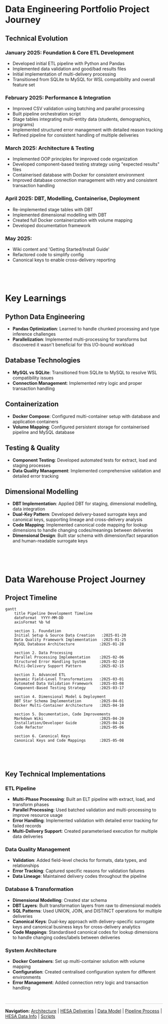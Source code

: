 # Data Engineering Portfolio Project Journey

## Technical Evolution
### January 2025: Foundation & Core ETL Development
- Developed initial ETL pipeline with Python and Pandas
- Implemented data validation and good/bad results files
- Initial implementation of multi-delivery processing
- Transitioned from SQLite to MySQL for WSL compatibility and overall feature set

### February 2025: Performance & Integration
- Improved CSV validation using batching and parallel processing
- Built pipeline orchestration script
- Stage tables integrating multi-entity data (students, demographics, programs)
- Implemented structured error management with detailed reason tracking
- Refined pipeline for consistent handling of multiple deliveries

### March 2025: Architecture & Testing
- Implemented OOP principles for improved code organization
- Developed component-based testing strategy using "expected results" files
- Containerised database with Docker for consistent environment
- Improved database connection management with retry and consistent transaction handling

### April 2025: DBT, Modelling, Containerise, Deployment
- Re-implemented stage tables with DBT
- Implemented dimensional modelling with DBT
- Created full Docker containerization with volume mapping 
- Developed documentation framework

### May 2025: 
- Wiki content and 'Getting Started/Install Guide'
- Refactored code to simplify config
- Canonical keys to enable cross-delivery reporting

<div style="margin: 2em 0; min-height: 30px;"></div>


# Key Learnings

## Python Data Engineering
- **Pandas Optimization**: Learned to handle chunked processing and type inference challenges
- **Parallelization**: Implemented multi-processing for transforms but discovered it wasn't beneficial for this I/O-bound workload

## Database Technologies
- **MySQL vs SQLite**: Transitioned from SQLite to MySQL to resolve WSL compatibility issues
- **Connection Management**: Implemented retry logic and proper transaction handling

## Containerization
- **Docker Compose**: Configured multi-container setup with database and application containers
- **Volume Mapping**: Configured persistent storage for containerised pipeline and MySQL database

## Testing & Quality
- **Component Testing**: Developed automated tests for extract, load and staging processes
- **Data Quality Management**: Implemented comprehensive validation and detailed error tracking

## Dimensional Modelling
- **DBT Implementation**: Applied DBT for staging, dimensional modelling, data integration
- **Dual-Key Pattern**: Developed delivery-based surrogate keys and canonical keys, supporting lineage and cross-delivery analysis
- **Code Mapping**: Implemented canonical code mapping for lookup dimensions to handle changing codes/meanings between deliveries
- **Dimensional Design**: Built star schema with dimension/fact separation and human-readable surrogate keys

<div style="margin: 2em 0; min-height: 30px;"></div>


# Data Warehouse Project Journey

## Project Timeline

```mermaid
gantt
    title Pipeline Development Timeline
    dateFormat  YYYY-MM-DD
    axisFormat %b %d
    
    section 1. Foundation
    Initial Setup & Source Data Creation   :2025-01-20
    Data Quality Framework Implementation  :2025-01-25
    MySQL Database Architecture           :2025-01-28
    
    section 2. Data Processing
    Parallel Processing Implementation    :2025-02-06
    Structured Error Handling System      :2025-02-10
    Multi-Delivery Support Pattern        :2025-02-15
    
    section 3. Advanced ETL
    Dynamic Field-Level Transformations   :2025-03-01
    Automated Data Validation Framework   :2025-03-08
    Component-Based Testing Strategy      :2025-03-17
    
    section 4. Dimensional Model & Deployment
    DBT Star Schema Implementation        :2025-04-01
    Docker Multi-Container Architecture   :2025-04-10

    section 5. Documentation, Code Improvements
    Markdown Wiki                         :2025-04-20
    Installation/Developer Guide          :2025-04-24
    Code Refactor                         :2025-05-06

    section 6. Canonical Keys
    Canonical Keys and Code Mappings      :2025-05-08
```


<div style="margin: 2em 0; min-height: 30px;"></div>


## Key Technical Implementations

### ETL Pipeline
- **Multi-Phase Processing**: Built an ELT pipeline with extract, load, and transform phases
- **Parallel Processing**: Used batched validation and multi-processing to improve resource usage
- **Error Handling**: Implemented validation with detailed error tracking for failed records
- **Multi-Delivery Support**: Created parameterised execution for multiple data deliveries

### Data Quality Management
- **Validation**: Added field-level checks for formats, data types, and relationships
- **Error Tracking**: Captured specific reasons for validation failures
- **Data Lineage**: Maintained delivery codes throughout the pipeline

### Database & Transformation
- **Dimensional Modelling**: Created star schema
- **DBT Layers**: Built transformation layers from raw to dimensional models
- **SQL Patterns**: Used UNION, JOIN, and DISTINCT operations for multiple deliveries
- **Canonical Keys**: Dual-key approach with delivery-specific surrogate keys and canonical business keys for cross-delivery analytics
- **Code Mappings**: Standardised canonical codes for lookup dimensions to handle changing codes/labels between deliveries

### System Architecture
- **Docker Containers**: Set up multi-container solution with volume mapping
- **Configuration**: Created centralised configuration system for different environments
- **Error Management**: Added connection retry logic and transaction handling



<div style="margin: 3em 0 1em 0; border-top: 1px solid #ccc; padding-top: 1em;">
  <strong>Navigation:</strong>
  <a href="architecture.md">Architecture</a> |
  <a href="data-deliveries.md">HESA Deliveries</a> |
  <a href="data-model.md">Data Model</a> |
  <a href="pipeline-process.md">Pipeline Process</a> |
  <a href="hesa-data-info.md">HESA Data Info</a> |
  <a href="scripts.md">Scripts</a>
</div>